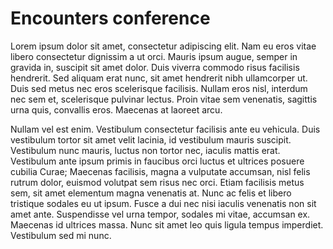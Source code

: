 # Encounters conference

Lorem ipsum dolor sit amet, consectetur adipiscing elit. Nam eu eros vitae libero consectetur dignissim a ut orci. Mauris ipsum augue, semper in gravida in, suscipit sit amet dolor. Duis viverra commodo risus facilisis hendrerit. Sed aliquam erat nunc, sit amet hendrerit nibh ullamcorper ut. Duis sed metus nec eros scelerisque facilisis. Nullam eros nisl, interdum nec sem et, scelerisque pulvinar lectus. Proin vitae sem venenatis, sagittis urna quis, convallis eros. Maecenas at laoreet arcu.

Nullam vel est enim. Vestibulum consectetur facilisis ante eu vehicula. Duis vestibulum tortor sit amet velit lacinia, id vestibulum mauris suscipit. Vestibulum nunc mauris, luctus non tortor nec, iaculis mattis erat. Vestibulum ante ipsum primis in faucibus orci luctus et ultrices posuere cubilia Curae; Maecenas facilisis, magna a vulputate accumsan, nisl felis rutrum dolor, euismod volutpat sem risus nec orci. Etiam facilisis metus sem, sit amet elementum magna venenatis at. Nunc ac felis et libero tristique sodales eu ut ipsum. Fusce a dui nec nisi iaculis venenatis non sit amet ante. Suspendisse vel urna tempor, sodales mi vitae, accumsan ex. Maecenas id ultrices massa. Nunc sit amet leo quis ligula tempus imperdiet. Vestibulum sed mi nunc.
